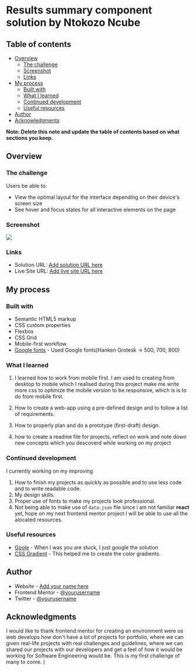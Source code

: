 # Results summary component solution by Ntokozo Ncube

## Table of contents

- [Overview](#overview)
  - [The challenge](#the-challenge)
  - [Screenshot](#screenshot)
  - [Links](#links)
- [My process](#my-process)
  - [Built with](#built-with)
  - [What I learned](#what-i-learned)
  - [Continued development](#continued-development)
  - [Useful resources](#useful-resources)
- [Author](#author)
- [Acknowledgments](#acknowledgments)

**Note: Delete this note and update the table of contents based on what sections you keep.**

## Overview

### The challenge

Users be able to:

- View the optimal layout for the interface depending on their device's screen size
- See hover and focus states for all interactive elements on the page

### Screenshot

![](./screenshot.jpg)

### Links

- Solution URL: [Add solution URL here](https://your-solution-url.com)
- Live Site URL: [Add live site URL here](https://your-live-site-url.com)

## My process

### Built with

- Semantic HTML5 markup
- CSS custom properties
- Flexbox
- CSS Grid
- Mobile-first workflow
- [Google fonts](https://fonts.googleapis.com/css2?family=Hanken+Grotesk:wght@500;700;800&display=swap) - Used Google fonts(Hanken Grotesk -> 500, 700, 800)

### What I learned

1. I learned how to work from mobile first.
   I am used to creating from desktop to mobile which I realised during this project make me write more css to optimize the mobile version to be responsive, which is is to do from mobile first.
2. How to create a web-app using a pre-defined design and to follow a list of requirements.

3. How to properly plan and do a prototype (first-draft) design.

4. how to create a readme file for projects, reflect on work and note down new concepts which you descoverd while working on my project

### Continued development

I currently working on my improving

1. How to finish my projects as quickly as possible and to use less code and to write readable code.
2. My design skills.
3. Proper use of fonts to make my projects look professional.
4. Not being able to make use of `data.json` file since i am not familiar **react** yet, hope on my next frontend mentor project I will be able to use all the alocated resources.

### Useful resources

- [Goole](https://www.google.co.za) - When I was you are stuck, I just google the solution
- [CSS Gradient](https://cssgradient.io/) - This helped me to create the color gradients.

## Author

- Website - [Add your name here](https://www.your-site.com)
- Frontend Mentor - [@yourusername](https://www.frontendmentor.io/profile/yourusername)
- Twitter - [@yourusername](https://www.twitter.com/yourusername)

## Acknowledgments

I would like to thank frontend mentor for creating an environment were us web develops
how don't have a lot of projects for portfolio, where we can given real-life projects with real challenges and guidelines, where we can shared our projects with our developers and get a feel of how it would be working for Software Engineering would be.
This is my first challenge of many to come.
)

